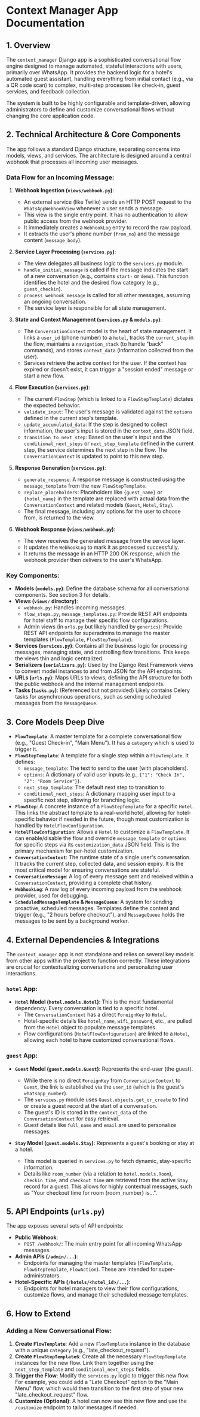 # Context Manager App Documentation

## 1. Overview

The `context_manager` Django app is a sophisticated conversational flow engine designed to manage automated, stateful interactions with users, primarily over WhatsApp. It provides the backend logic for a hotel's automated guest assistant, handling everything from initial contact (e.g., via a QR code scan) to complex, multi-step processes like check-in, guest services, and feedback collection.

The system is built to be highly configurable and template-driven, allowing administrators to define and customize conversational flows without changing the core application code.

## 2. Technical Architecture & Core Components

The app follows a standard Django structure, separating concerns into models, views, and services. The architecture is designed around a central webhook that processes all incoming user messages.

### Data Flow for an Incoming Message:

1.  **Webhook Ingestion (`views/webhook.py`)**:
    *   An external service (like Twilio) sends an HTTP POST request to the `WhatsAppWebhookView` whenever a user sends a message.
    *   This view is the single entry point. It has no authentication to allow public access from the webhook provider.
    *   It immediately creates a `WebhookLog` entry to record the raw payload.
    *   It extracts the user's phone number (`from_no`) and the message content (`message_body`).

2.  **Service Layer Processing (`services.py`)**:
    *   The view delegates all business logic to the `services.py` module.
    *   `handle_initial_message` is called if the message indicates the start of a new conversation (e.g., contains `start-` or `demo`). This function identifies the hotel and the desired flow category (e.g., `guest_checkin`).
    *   `process_webhook_message` is called for all other messages, assuming an ongoing conversation.
    *   The service layer is responsible for all state management.

3.  **State and Context Management (`services.py` & `models.py`)**:
    *   The `ConversationContext` model is the heart of state management. It links a `user_id` (phone number) to a `hotel`, tracks the `current_step` in the flow, maintains a `navigation_stack` (to handle "back" commands), and stores `context_data` (information collected from the user).
    *   Services retrieve the active context for the user. If the context has expired or doesn't exist, it can trigger a "session ended" message or start a new flow.

4.  **Flow Execution (`services.py`)**:
    *   The current `FlowStep` (which is linked to a `FlowStepTemplate`) dictates the expected behavior.
    *   `validate_input`: The user's message is validated against the `options` defined in the current step's template.
    *   `update_accumulated_data`: If the step is designed to collect information, the user's input is stored in the `context_data` JSON field.
    *   `transition_to_next_step`: Based on the user's input and the `conditional_next_steps` or `next_step_template` defined in the current step, the service determines the next step in the flow. The `ConversationContext` is updated to point to this new step.

5.  **Response Generation (`services.py`)**:
    *   `generate_response`: A response message is constructed using the `message_template` from the new `FlowStepTemplate`.
    *   `replace_placeholders`: Placeholders like `{guest_name}` or `{hotel_name}` in the template are replaced with actual data from the `ConversationContext` and related models (`Guest`, `Hotel`, `Stay`).
    *   The final message, including any options for the user to choose from, is returned to the view.

6.  **Webhook Response (`views/webhook.py`)**:
    *   The view receives the generated message from the service layer.
    *   It updates the `WebhookLog` to mark it as processed successfully.
    *   It returns the message in an HTTP 200 OK response, which the webhook provider then delivers to the user's WhatsApp.

### Key Components:

*   **Models (`models.py`)**: Define the database schema for all conversational components. See section 3 for details.
*   **Views (`views/` directory)**:
    *   `webhook.py`: Handles incoming messages.
    *   `flow_steps.py`, `message_templates.py`: Provide REST API endpoints for hotel staff to manage their specific flow configurations.
    *   Admin views (in `urls.py` but likely handled by `generics`): Provide REST API endpoints for superadmins to manage the master templates (`FlowTemplate`, `FlowStepTemplate`).
*   **Services (`services.py`)**: Contains all the business logic for processing messages, managing state, and controlling flow transitions. This keeps the views thin and logic centralized.
*   **Serializers (`serializers.py`)**: Used by the Django Rest Framework views to convert model instances to and from JSON for the API endpoints.
*   **URLs (`urls.py`)**: Maps URLs to views, defining the API structure for both the public webhook and the internal management endpoints.
*   **Tasks (`tasks.py`)**: (Referenced but not provided) Likely contains Celery tasks for asynchronous operations, such as sending scheduled messages from the `MessageQueue`.

## 3. Core Models Deep Dive

*   **`FlowTemplate`**: A master template for a complete conversational flow (e.g., "Guest Check-in", "Main Menu"). It has a `category` which is used to trigger it.
*   **`FlowStepTemplate`**: A template for a single step within a `FlowTemplate`. It defines:
    *   `message_template`: The text to send to the user (with placeholders).
    *   `options`: A dictionary of valid user inputs (e.g., `{"1": "Check In", "2": "Room Service"}`).
    *   `next_step_template`: The default next step to transition to.
    *   `conditional_next_steps`: A dictionary mapping user input to a specific next step, allowing for branching logic.
*   **`FlowStep`**: A concrete instance of a `FlowStepTemplate` for a specific `Hotel`. This links the abstract template to a real-world hotel, allowing for hotel-specific behavior if needed in the future, though most customization is handled by `HotelFlowConfiguration`.
*   **`HotelFlowConfiguration`**: Allows a `Hotel` to customize a `FlowTemplate`. It can enable/disable the flow and override `message_template` or `options` for specific steps via its `customization_data` JSON field. This is the primary mechanism for per-hotel customization.
*   **`ConversationContext`**: The runtime state of a single user's conversation. It tracks the current step, collected data, and session expiry. It is the most critical model for ensuring conversations are stateful.
*   **`ConversationMessage`**: A log of every message sent and received within a `ConversationContext`, providing a complete chat history.
*   **`WebhookLog`**: A raw log of every incoming payload from the webhook provider, used for debugging.
*   **`ScheduledMessageTemplate` & `MessageQueue`**: A system for sending proactive, scheduled messages. Templates define the content and trigger (e.g., "2 hours before checkout"), and `MessageQueue` holds the messages to be sent by a background worker.

## 4. External Dependencies & Integrations

The `context_manager` app is not standalone and relies on several key models from other apps within the project to function correctly. These integrations are crucial for contextualizing conversations and personalizing user interactions.

### `hotel` App:
*   **`Hotel` Model (`hotel.models.Hotel`)**: This is the most fundamental dependency. Every conversation is tied to a specific hotel.
    *   The `ConversationContext` has a direct `ForeignKey` to `Hotel`.
    *   Hotel-specific details like `hotel_name`, `wifi_password`, etc., are pulled from the `Hotel` object to populate message templates.
    *   Flow configurations (`HotelFlowConfiguration`) are linked to a `Hotel`, allowing each hotel to have customized conversational flows.

### `guest` App:
*   **`Guest` Model (`guest.models.Guest`)**: Represents the end-user (the guest).
    *   While there is no direct `ForeignKey` from `ConversationContext` to `Guest`, the link is established via the `user_id` (which is the guest's `whatsapp_number`).
    *   The `services.py` module uses `Guest.objects.get_or_create` to find or create a guest record at the start of a conversation.
    *   The guest's ID is stored in the `context_data` of the `ConversationContext` for easy retrieval.
    *   Guest details like `full_name` and `email` are used to personalize messages.

*   **`Stay` Model (`guest.models.Stay`)**: Represents a guest's booking or stay at a hotel.
    *   This model is queried in `services.py` to fetch dynamic, stay-specific information.
    *   Details like `room_number` (via a relation to `hotel.models.Room`), `checkin_time`, and `checkout_time` are retrieved from the active `Stay` record for a guest. This allows for highly contextual messages, such as "Your checkout time for room {room_number} is...".

## 5. API Endpoints (`urls.py`)

The app exposes several sets of API endpoints:

*   **Public Webhook**:
    *   `POST /webhook/`: The main entry point for all incoming WhatsApp messages.
*   **Admin APIs (`/admin/...`)**:
    *   Endpoints for managing the master templates (`FlowTemplate`, `FlowStepTemplate`, `FlowAction`). These are intended for super-administrators.
*   **Hotel-Specific APIs (`/hotels/<hotel_id>/...`)**:
    *   Endpoints for hotel managers to view their flow configurations, customize flows, and manage their scheduled message templates.

## 6. How to Extend

### Adding a New Conversational Flow:

1.  **Create `FlowTemplate`**: Add a new `FlowTemplate` instance in the database with a unique `category` (e.g., "late_checkout_request").
2.  **Create `FlowStepTemplate`s**: Create all the necessary `FlowStepTemplate` instances for the new flow. Link them together using the `next_step_template` and `conditional_next_steps` fields.
3.  **Trigger the Flow**: Modify the `services.py` logic to trigger this new flow. For example, you could add a "Late Checkout" option to the "Main Menu" flow, which would then transition to the first step of your new "late_checkout_request" flow.
4.  **Customize (Optional)**: A hotel can now see this new flow and use the `/customize` endpoint to tailor messages if needed.
